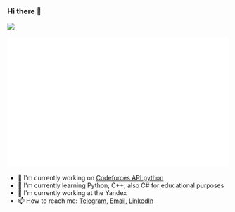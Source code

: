 ### Hi there 👋

![](https://github-readme-stats-deploy-evph.vercel.app/api?username=VadVergasov&count_private=true&show_icons=true&theme=dark)

![](https://raw.githubusercontent.com/vadvergasov/github-stats/master/generated/languages.svg#gh-dark-mode-only)

- 🔭 I'm currently working on [Codeforces API python](https://github.com/VadVergasov/CodeforcesApiPy)
- 🌱 I'm currently learning Python, C++, also C# for educational purposes
- 💼 I'm currently working at the Yandex
- 📫 How to reach me: [Telegram](https://t.me/vadvergasov), [Email](mailto:vadim.vergasov2003@gmail.com), [LinkedIn](https://www.linkedin.com/in/vadvergasov/)
